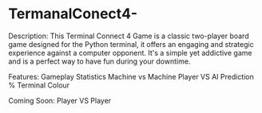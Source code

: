 # TermanalConect4-


Description:
This Terminal Connect 4 Game is a classic two-player board game designed for the Python terminal, 
it offers an engaging and strategic experience against a computer opponent. 
It's a simple yet addictive game and is a perfect way to have fun during your downtime.


Features:
Gameplay Statistics
Machine vs Machine 
Player VS AI
Prediction %
Terminal Colour


Coming Soon:
Player VS Player
  

